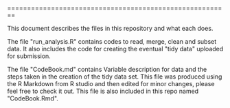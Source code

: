 ========================================================

This document describes the files in this repository and what each does.

The file "run_analysis.R" contains codes to read, merge, clean and subset data. It also includes the code for creating the eventual "tidy data" uploaded for submission.

The file "CodeBook.md" contains Variable description for data and the steps taken in the creation of the tidy data set. This file was produced using the R Markdown from R studio and then edited for minor changes, please feel free to check it out. This file is also included in this repo named "CodeBook.Rmd".
